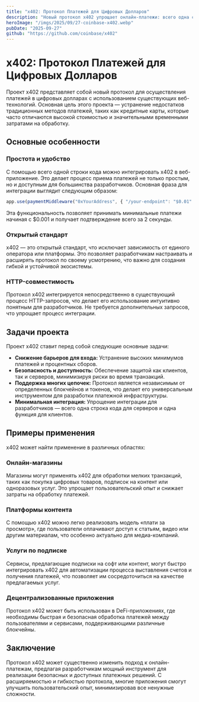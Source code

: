 ```yaml
---
title: "x402: Протокол Платежей для Цифровых Долларов"
description: "Новый протокол x402 упрощает онлайн-платежи: всего одна строка кода для приема цифровых долларов без комиссий, с быстрейшим расчетом за 2 секунды и минимальными платежами от $0.001."
heroImage: "/imgs/2025/09/27-coinbase-x402.webp"
pubDate: "2025-09-27"
github: "https://github.com/coinbase/x402"
---
```


# x402: Протокол Платежей для Цифровых Долларов

Проект x402 представляет собой новый протокол для осуществления платежей в цифровых долларах с использованием существующих веб-технологий. Основная цель этого проекта — устранение недостатков традиционных методов платежей, таких как кредитные карты, которые часто отличаются высокой стоимостью и значительными временными затратами на обработку.

## Основные особенности

### Простота и удобство

С помощью всего одной строки кода можно интегрировать x402 в веб-приложение. Это делает процесс приема платежей не только простым, но и доступным для большинства разработчиков. Основная фраза для интеграции выглядит следующим образом:

```javascript
app.use(paymentMiddleware("0xYourAddress", { "/your-endpoint": "$0.01" }));
```

Эта функциональность позволяет принимать минимальные платежи начиная с $0.001 и получает подтверждение всего за 2 секунды.

### Открытый стандарт

x402 — это открытый стандарт, что исключает зависимость от единого оператора или платформы. Это позволяет разработчикам настраивать и расширять протокол по своему усмотрению, что важно для создания гибкой и устойчивой экосистемы.

### HTTP-совместимость

Протокол x402 интегрируется непосредственно в существующий процесс HTTP-запросов, что делает его использование интуитивно понятным для разработчиков. Не требуется дополнительных запросов, что упрощает процесс интеграции.

## Задачи проекта

Проект x402 ставит перед собой следующие основные задачи:

- **Снижение барьеров для входа:** Устранение высоких минимумов платежей и процентных сборов.
- **Безопасность и доступность:** Обеспечение защитой как клиентов, так и серверов, минимизируя риски во время транзакций.
- **Поддержка многих цепочек:** Протокол является независимым от определенных блокчейнов и токенов, что делает его универсальным инструментом для разработки платежной инфраструктуры.
- **Минимальная интеграция:** Упрощение интеграции для разработчиков — всего одна строка кода для серверов и одна функция для клиентов.

## Примеры применения

x402 может найти применение в различных областях:

### Онлайн-магазины

Магазины могут применять x402 для обработки мелких транзакций, таких как покупка цифровых товаров, подписок на контент или одноразовых услуг. Это упрощает пользовательский опыт и снижает затраты на обработку платежей.

### Платформы контента

С помощью x402 можно легко реализовать модель «плати за просмотр», где пользователи оплачивают доступ к статьям, видео или другим материалам, что особенно актуально для медиа-компаний.

### Услуги по подписке

Сервисы, предлагающие подписки на софт или контент, могут быстро интегрировать x402 для автоматизации процесса выставления счетов и получения платежей, что позволяет им сосредоточиться на качестве предлагаемых услуг.

### Децентрализованные приложения

Протокол x402 может быть использован в DeFi-приложениях, где необходимы быстрая и безопасная обработка платежей между пользователями и сервисами, поддерживающими различные блокчейны.

## Заключение

Протокол x402 может существенно изменить подход к онлайн-платежам, предлагая разработчикам мощный инструмент для реализации безопасных и доступных платежных решений. С расширяемостью и гибкостью протокола, многие приложения смогут улучшить пользовательский опыт, минимизировав все ненужные сложности. 
